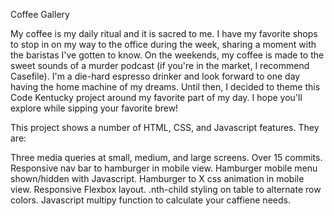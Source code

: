 Coffee Gallery

My coffee is my daily ritual and it is sacred to me. I have my favorite shops to stop in on my way to the office during the week, sharing a moment with the baristas I've gotten to know. On the weekends, my coffee is made to the sweet sounds of a murder podcast (if you're in the market, I recommend Casefile). I'm a die-hard espresso drinker and look forward to one day having the home machine of my dreams. Until then, I decided to theme this Code Kentucky project around my favorite part of my day. I hope you'll explore while sipping your favorite brew!

This project shows a number of HTML, CSS, and Javascript features. They are:

Three media queries at small, medium, and large screens.
Over 15 commits.
Responsive nav bar to hamburger in mobile view.
Hamburger mobile menu shown/hidden with Javascript.
Hamburger to X css animation in mobile view.
Responsive Flexbox layout.
.nth-child styling on table to alternate row colors.
Javascript multipy function to calculate your caffiene needs.